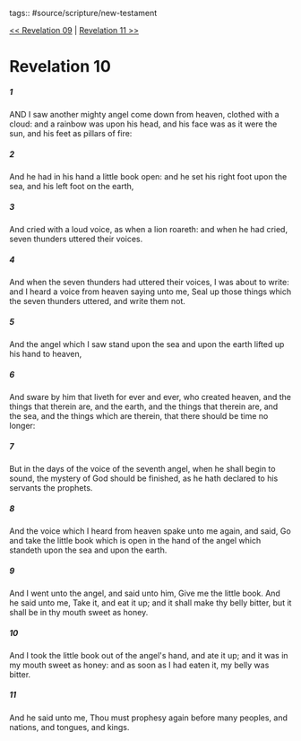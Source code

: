 tags:: #source/scripture/new-testament

[<< Revelation 09](/new-testament/27_Revelation/Revelation_09.md) | [Revelation 11 >>](/new-testament/27_Revelation/Revelation_11.md)

# Revelation 10

##### 1

AND I saw another mighty angel come down from heaven, clothed with a cloud: and a rainbow was upon his head, and his face was as it were the sun, and his feet as pillars of fire:

##### 2

And he had in his hand a little book open: and he set his right foot upon the sea, and his left foot on the earth,

##### 3

And cried with a loud voice, as when a lion roareth: and when he had cried, seven thunders uttered their voices.

##### 4

And when the seven thunders had uttered their voices, I was about to write: and I heard a voice from heaven saying unto me, Seal up those things which the seven thunders uttered, and write them not.

##### 5

And the angel which I saw stand upon the sea and upon the earth lifted up his hand to heaven,

##### 6

And sware by him that liveth for ever and ever, who created heaven, and the things that therein are, and the earth, and the things that therein are, and the sea, and the things which are therein, that there should be time no longer:

##### 7

But in the days of the voice of the seventh angel, when he shall begin to sound, the mystery of God should be finished, as he hath declared to his servants the prophets.

##### 8

And the voice which I heard from heaven spake unto me again, and said, Go and take the little book which is open in the hand of the angel which standeth upon the sea and upon the earth.

##### 9

And I went unto the angel, and said unto him, Give me the little book. And he said unto me, Take it, and eat it up; and it shall make thy belly bitter, but it shall be in thy mouth sweet as honey.

##### 10

And I took the little book out of the angel's hand, and ate it up; and it was in my mouth sweet as honey: and as soon as I had eaten it, my belly was bitter.

##### 11

And he said unto me, Thou must prophesy again before many peoples, and nations, and tongues, and kings.
